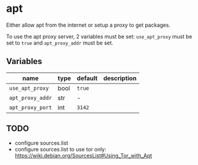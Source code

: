# apt

Either allow apt from the internet or setup a proxy to get packages.

To use the apt proxy server, 2 variables must be set: `use_apt_proxy` must be
set to `true` and `apt_proxy_addr` must be set.

## Variables

| name             | type | default | description |
| ---              | ---  | ---     | ---         |
| `use_apt_proxy`  | bool | `true`  |             |
| `apt_proxy_addr` | str  | -       |             |
| `apt_proxy_port` | int  | `3142`  |             |

## TODO

- configure sources.list
- configure sources.list to use tor only: https://wiki.debian.org/SourcesList#Using_Tor_with_Apt
